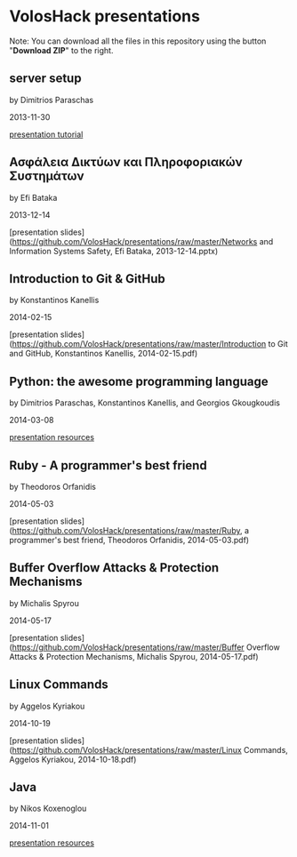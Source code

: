 VolosHack presentations
=========

Note:
You can download all the files in this repository using the button "**Download ZIP**" to the right.


server setup
---
by Dimitrios Paraschas

2013-11-30

[presentation tutorial](http://voloshack.tk/?p=67)


Ασφάλεια Δικτύων και Πληροφοριακών Συστημάτων
---
by Efi Bataka

2013-12-14

[presentation slides](https://github.com/VolosHack/presentations/raw/master/Networks and Information Systems Safety, Efi Bataka, 2013-12-14.pptx)


Introduction to Git & GitHub
---
by Konstantinos Kanellis

2014-02-15

[presentation slides](https://github.com/VolosHack/presentations/raw/master/Introduction to Git and GitHub, Konstantinos Kanellis, 2014-02-15.pdf)


Python: the awesome programming language
---
by Dimitrios Paraschas, Konstantinos Kanellis, and Georgios Gkougkoudis

2014-03-08

[presentation resources](https://github.com/VolosHack/presentations/tree/master/Python%2C%20the%20awesome%20programming%20language%2C%20Dimitrios%20Paraschas%2C%202014-03-08)


Ruby - A programmer's best friend
---
by Theodoros Orfanidis

2014-05-03

[presentation slides](https://github.com/VolosHack/presentations/raw/master/Ruby, a programmer's best friend, Theodoros Orfanidis, 2014-05-03.pdf)


Buffer Overflow Attacks & Protection Mechanisms
---
by Michalis Spyrou

2014-05-17

[presentation slides](https://github.com/VolosHack/presentations/raw/master/Buffer Overflow Attacks & Protection Mechanisms, Michalis Spyrou, 2014-05-17.pdf)


Linux Commands
---
by Aggelos Kyriakou

2014-10-19

[presentation slides](https://github.com/VolosHack/presentations/raw/master/Linux Commands, Aggelos Kyriakou, 2014-10-18.pdf)


Java
---
by Nikos Koxenoglou

2014-11-01

[presentation resources](https://github.com/VolosHack/presentations/tree/master/Java%2C%20Nikos%20Koxenoglou%2C%202014-11-01)
